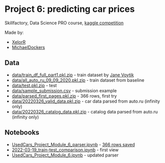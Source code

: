 # Project 6: predicting car prices

Skillfactory, Data Science PRO course, [kaggle competition](https://www.kaggle.com/c/sf-dst-car-price-prediction)

Made by:

- [XelorR](https://github.com/XelorR)
- [MichaelDockers](https://github.com/MichaelDockers)

## Data

- [data/train_df_full_part1.pkl.zip](data/train_df_full_part1.pkl.zip) - train dataset by [Jane Voytik](https://www.kaggle.com/datasets/eugeniavoytik/final-car-price-prediction-df-parsed-sep-2021)
- [data/all_auto_ru_09_09_2020.pkl.zip](data/all_auto_ru_09_09_2020.pkl.zip) - train dataset from baseline
- [data/test.pkl.zip](data/test.pkl.zip) - test
- [data/sample_submission.csv](data/sample_submission.csv) - submission example
- [data/parsed_first_pages.pkl.zip](data/parsed_first_pages.pkl.zip) - 366 rows, first try
- [data/20220326_valid_data.pkl.zip](data/20220326_valid_data.pkl.zip) - car data parsed from auto.ru (infinity only)
- [data/20220326_catalog_data.pkl.zip](data/20220326_catalog_data.pkl.zip) - catalog data parsed from auto.ru (infinity only)

## Notebooks

- [UsedCars_Project_Module_6_parser.ipynb](UsedCars_Project_Module_6_parser.ipynb) - [366 rows saved](data/parsed_first_pages.pkl.zip)
- [2022-03-19_train-test_comparison.ipynb](2022-03-19_train-test_comparison.ipynb) - first view
- [UsedCars_Project_Module_6.ipynb](UsedCars_Project_Module_6.ipynb) - updated parser